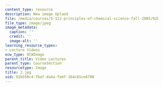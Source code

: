 ```yaml
---
content_type: resource
description: New image Uplaod
file: /media/courses/5-112-principles-of-chemical-science-fall-2005/92b558c4fbafda4afa6f164c01ce6700_2.jpg
file_type: image/jpeg
image_metadata:
  caption: ''
  credit: ''
  image-alt: ''
learning_resource_types:
- Lecture Videos
ocw_type: OCWImage
parent_title: Video Lectures
parent_type: CourseSection
resourcetype: Image
title: 2.jpg
uid: 92b558c4-fbaf-da4a-fa6f-164c01ce6700
---
```

